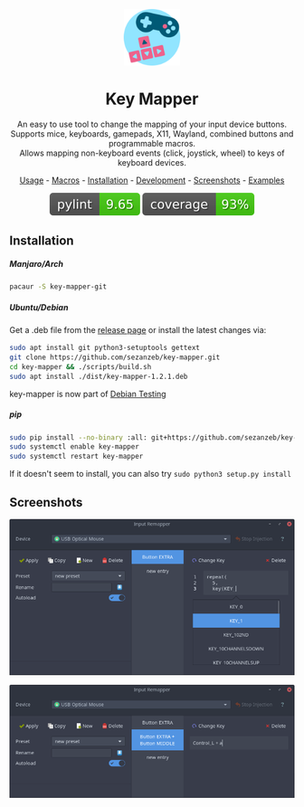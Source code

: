 <p align="center"><img src="data/key-mapper.svg" width=100/></p>

<h1 align="center">Key Mapper</h1>

<p align="center">
  An easy to use tool to change the mapping of your input device buttons.<br/>
  Supports mice, keyboards, gamepads, X11, Wayland, combined buttons and programmable macros.<br/>
  Allows mapping non-keyboard events (click, joystick, wheel) to keys of keyboard devices.
</p>

<p align="center"><a href="readme/usage.md">Usage</a> - <a href="readme/macros.md">Macros</a> - <a href="#installation">Installation</a> - <a href="readme/development.md">Development</a> - <a href="#screenshots">Screenshots</a> - <a href="readme/examples.md">Examples</a></p>

<p align="center"><img src="readme/pylint.svg"/> <img src="readme/coverage.svg"/></p>

## Installation

##### Manjaro/Arch

```bash
pacaur -S key-mapper-git
```

##### Ubuntu/Debian

Get a .deb file from the [release page](https://github.com/sezanzeb/key-mapper/releases)
or install the latest changes via:

```bash
sudo apt install git python3-setuptools gettext
git clone https://github.com/sezanzeb/key-mapper.git
cd key-mapper && ./scripts/build.sh
sudo apt install ./dist/key-mapper-1.2.1.deb
```

key-mapper is now part of [Debian Testing](https://packages.debian.org/testing/key-mapper)

##### pip

```bash
sudo pip install --no-binary :all: git+https://github.com/sezanzeb/key-mapper.git
sudo systemctl enable key-mapper
sudo systemctl restart key-mapper
```

If it doesn't seem to install, you can also try `sudo python3 setup.py install`

## Screenshots

<p align="center">
  <img src="readme/screenshot.png"/>
</p>

<p align="center">
  <img src="readme/screenshot_2.png"/>
</p>
